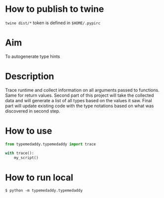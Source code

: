 # How to publish to twine
`twine dist/*`
token is defined in `$HOME/.pypirc`

# Aim
To autogenerate type hints

# Description
Trace runtime and collect information on all arguments passed to functions.
Same for return values.
Second part of this project will take the collected data and will generate a list of all types based on the values it saw.
Final part will update existing code with the type notations based on what was discovered in second step.

# How to use
```python
from typemedaddy.typemedaddy import trace

with trace():
    my_script()
```
# How to run local
```
$ python -m typemedaddy.typemedaddy
```
